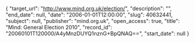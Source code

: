 {
  "target_url": "http://www.mind.org.uk/election/", 
  "description": "", 
  "end_date": null, 
  "date": "2006-01-01T12:00:00", 
  "slug": 40632441, 
  "subject": null, 
  "publisher": "mind.org.uk", 
  "open_access": true, 
  "title": "Mind: General Election 2010", 
  "record_id": "20060101T120000/A4yMnzDUYQ1nznG+BpQNAQ==", 
  "start_date": null
}

